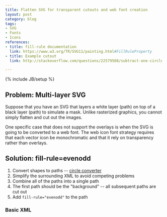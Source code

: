 ```yaml
---
title: Flatten SVG for transparent cutouts and web font creation
layout: post
category: blog
tags:
- SVG
- Fonts
- Icons
references:
- title: fill-rule documentation
  link: https://www.w3.org/TR/SVG11/painting.html#FillRuleProperty
- title: Example cutout
  link: http://stackoverflow.com/questions/22579508/subtract-one-circle-from-another-in-svg

---
```

{% include JB/setup %}

## Problem: Multi-layer SVG

Suppose that you have an SVG that layers a white layer (path) on top of a black layer (path) to simulate a mask.
Unlike rasterized graphics, you cannot simply flatten and cut out the images.

One specific case that does not support the overlays is when the SVG is going to be converted to a web font.
The web icon font strategy requires that each vector icon be monochromatic and that it rely on transparency rather than overlays.

## Solution: fill-rule=evenodd

1. Convert shapes to paths -- [circle converter](http://complexdan.com/svg-circleellipse-to-path-converter/)
1. Simplify the surrounding XML to avoid competing problems
1. Combine all of the paths into a single path
1. The first path should be the "background" -- all subsequent paths are cut out
1. Add `fill-rule="evenodd"` to the path

### Basic XML

<pre>
<?xml version="1.0"?>
<!DOCTYPE svg PUBLIC "-//W3C//DTD SVG 1.1//EN"
  "http://www.w3.org/Graphics/SVG/1.1/DTD/svg11.dtd">

<svg xmlns="http://www.w3.org/2000/svg"
 width="256" height="256">
   <g>
     <path d="M .... z
     M .... z
     M .... z
     M .... z" fill-rule="evenodd"/>
   </g>
</svg>
</pre>


